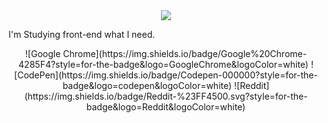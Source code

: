 <div align="center">
  <img src="https://en.bloggif.com/tmp/385c0982218fe64f41f98a5c1d2f4768/text.gif?1725588001" />
</div>

I'm Studying front-end what I need.

<div align="center">
![Google Chrome](https://img.shields.io/badge/Google%20Chrome-4285F4?style=for-the-badge&logo=GoogleChrome&logoColor=white)
![CodePen](https://img.shields.io/badge/Codepen-000000?style=for-the-badge&logo=codepen&logoColor=white)
![Reddit](https://img.shields.io/badge/Reddit-%23FF4500.svg?style=for-the-badge&logo=Reddit&logoColor=white)
</div>
